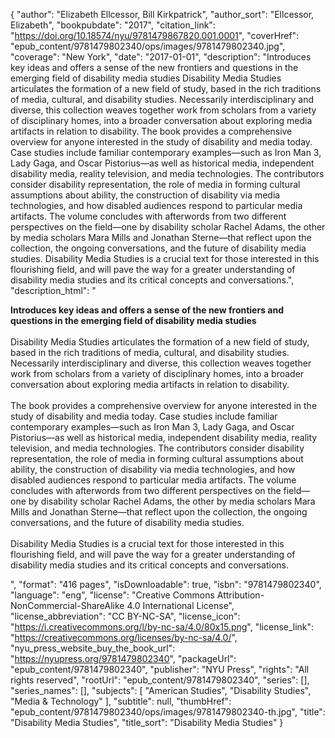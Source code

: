 {
  "author": "Elizabeth Ellcessor, Bill Kirkpatrick",
  "author_sort": "Ellcessor, Elizabeth",
  "bookpubdate": "2017",
  "citation_link": "https://doi.org/10.18574/nyu/9781479867820.001.0001",
  "coverHref": "epub_content/9781479802340/ops/images/9781479802340.jpg",
  "coverage": "New York",
  "date": "2017-01-01",
  "description": "Introduces key ideas and offers a sense of the new frontiers and questions in the emerging field of disability media studies  Disability Media Studies articulates the formation of a new field of study, based in the rich traditions of media, cultural, and disability studies. Necessarily interdisciplinary and diverse, this collection weaves together work from scholars from a variety of disciplinary homes, into a broader conversation about exploring media artifacts in relation to disability.  The book provides a comprehensive overview for anyone interested in the study of disability and media today. Case studies include familiar contemporary examples—such as Iron Man 3, Lady Gaga, and Oscar Pistorius—as well as historical media, independent disability media, reality television, and media technologies. The contributors consider disability representation, the role of media in forming cultural assumptions about ability, the construction of disability via media technologies, and how disabled audiences respond to particular media artifacts. The volume concludes with afterwords from two different perspectives on the field—one by disability scholar Rachel Adams, the other by media scholars Mara Mills and Jonathan Sterne—that reflect upon the collection, the ongoing conversations, and the future of disability media studies.  Disability Media Studies is a crucial text for those interested in this flourishing field, and will pave the way for a greater understanding of disability media studies and its critical concepts and conversations.",
  "description_html": "<p><b>Introduces key ideas and offers a sense of the new frontiers and questions in the emerging field of disability media studies  </b><br><br>Disability Media Studies articulates the formation of a new field of study, based in the rich traditions of media, cultural, and disability studies. Necessarily interdisciplinary and diverse, this collection weaves together work from scholars from a variety of disciplinary homes, into a broader conversation about exploring media artifacts in relation to disability.  <br><br>The book provides a comprehensive overview for anyone interested in the study of disability and media today. Case studies include familiar contemporary examples—such as Iron Man 3, Lady Gaga, and Oscar Pistorius—as well as historical media, independent disability media, reality television, and media technologies. The contributors consider disability representation, the role of media in forming cultural assumptions about ability, the construction of disability via media technologies, and how disabled audiences respond to particular media artifacts. The volume concludes with afterwords from two different perspectives on the field—one by disability scholar Rachel Adams, the other by media scholars Mara Mills and Jonathan Sterne—that reflect upon the collection, the ongoing conversations, and the future of disability media studies.  <br><br>Disability Media Studies is a crucial text for those interested in this flourishing field, and will pave the way for a greater understanding of disability media studies and its critical concepts and conversations.</p>",
  "format": "416 pages",
  "isDownloadable": true,
  "isbn": "9781479802340",
  "language": "eng",
  "license": "Creative Commons Attribution-NonCommercial-ShareAlike 4.0 International License",
  "license_abbreviation": "CC BY-NC-SA",
  "license_icon": "https://i.creativecommons.org/l/by-nc-sa/4.0/80x15.png",
  "license_link": "https://creativecommons.org/licenses/by-nc-sa/4.0/",
  "nyu_press_website_buy_the_book_url": "https://nyupress.org/9781479802340",
  "packageUrl": "epub_content/9781479802340",
  "publisher": "NYU Press",
  "rights": "All rights reserved",
  "rootUrl": "epub_content/9781479802340",
  "series": [],
  "series_names": [],
  "subjects": [
    "American Studies",
    "Disability Studies",
    "Media & Technology"
  ],
  "subtitle": null,
  "thumbHref": "epub_content/9781479802340/ops/images/9781479802340-th.jpg",
  "title": "Disability Media Studies",
  "title_sort": "Disability Media Studies"
}
